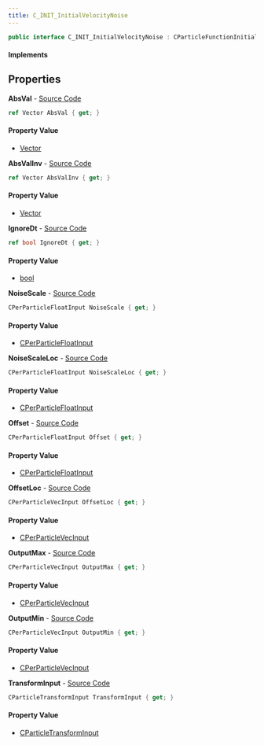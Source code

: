 ```yaml
---
title: C_INIT_InitialVelocityNoise
---
```


```csharp
public interface C_INIT_InitialVelocityNoise : CParticleFunctionInitializer, CParticleFunction, ISchemaClass<CParticleFunction>, ISchemaClass<CParticleFunctionInitializer>, ISchemaClass<C_INIT_InitialVelocityNoise>, ISchemaField, ISchemaClass, INativeHandle
```

#### Implements

## Properties

**AbsVal** - [Source Code](https://github.com/swiftly-solution/swiftlys2/blob/main/managed/src/SwiftlyS2.Generated/Schemas/Interfaces/C_INIT_InitialVelocityNoise.cs#L16)

```csharp
ref Vector AbsVal { get; }
```

#### Property Value

- [Vector](/docs/api/shared/natives/vector)

**AbsValInv** - [Source Code](https://github.com/swiftly-solution/swiftlys2/blob/main/managed/src/SwiftlyS2.Generated/Schemas/Interfaces/C_INIT_InitialVelocityNoise.cs#L18)

```csharp
ref Vector AbsValInv { get; }
```

#### Property Value

- [Vector](/docs/api/shared/natives/vector)

**IgnoreDt** - [Source Code](https://github.com/swiftly-solution/swiftlys2/blob/main/managed/src/SwiftlyS2.Generated/Schemas/Interfaces/C_INIT_InitialVelocityNoise.cs#L34)

```csharp
ref bool IgnoreDt { get; }
```

#### Property Value

- [bool](https://learn.microsoft.com/dotnet/api/system.boolean)

**NoiseScale** - [Source Code](https://github.com/swiftly-solution/swiftlys2/blob/main/managed/src/SwiftlyS2.Generated/Schemas/Interfaces/C_INIT_InitialVelocityNoise.cs#L28)

```csharp
CPerParticleFloatInput NoiseScale { get; }
```

#### Property Value

- [CPerParticleFloatInput](/docs/api/shared/schemadefinitions/cperparticlefloatinput)

**NoiseScaleLoc** - [Source Code](https://github.com/swiftly-solution/swiftlys2/blob/main/managed/src/SwiftlyS2.Generated/Schemas/Interfaces/C_INIT_InitialVelocityNoise.cs#L30)

```csharp
CPerParticleFloatInput NoiseScaleLoc { get; }
```

#### Property Value

- [CPerParticleFloatInput](/docs/api/shared/schemadefinitions/cperparticlefloatinput)

**Offset** - [Source Code](https://github.com/swiftly-solution/swiftlys2/blob/main/managed/src/SwiftlyS2.Generated/Schemas/Interfaces/C_INIT_InitialVelocityNoise.cs#L22)

```csharp
CPerParticleFloatInput Offset { get; }
```

#### Property Value

- [CPerParticleFloatInput](/docs/api/shared/schemadefinitions/cperparticlefloatinput)

**OffsetLoc** - [Source Code](https://github.com/swiftly-solution/swiftlys2/blob/main/managed/src/SwiftlyS2.Generated/Schemas/Interfaces/C_INIT_InitialVelocityNoise.cs#L20)

```csharp
CPerParticleVecInput OffsetLoc { get; }
```

#### Property Value

- [CPerParticleVecInput](/docs/api/shared/schemadefinitions/cperparticlevecinput)

**OutputMax** - [Source Code](https://github.com/swiftly-solution/swiftlys2/blob/main/managed/src/SwiftlyS2.Generated/Schemas/Interfaces/C_INIT_InitialVelocityNoise.cs#L26)

```csharp
CPerParticleVecInput OutputMax { get; }
```

#### Property Value

- [CPerParticleVecInput](/docs/api/shared/schemadefinitions/cperparticlevecinput)

**OutputMin** - [Source Code](https://github.com/swiftly-solution/swiftlys2/blob/main/managed/src/SwiftlyS2.Generated/Schemas/Interfaces/C_INIT_InitialVelocityNoise.cs#L24)

```csharp
CPerParticleVecInput OutputMin { get; }
```

#### Property Value

- [CPerParticleVecInput](/docs/api/shared/schemadefinitions/cperparticlevecinput)

**TransformInput** - [Source Code](https://github.com/swiftly-solution/swiftlys2/blob/main/managed/src/SwiftlyS2.Generated/Schemas/Interfaces/C_INIT_InitialVelocityNoise.cs#L32)

```csharp
CParticleTransformInput TransformInput { get; }
```

#### Property Value

- [CParticleTransformInput](/docs/api/shared/schemadefinitions/cparticletransforminput)

